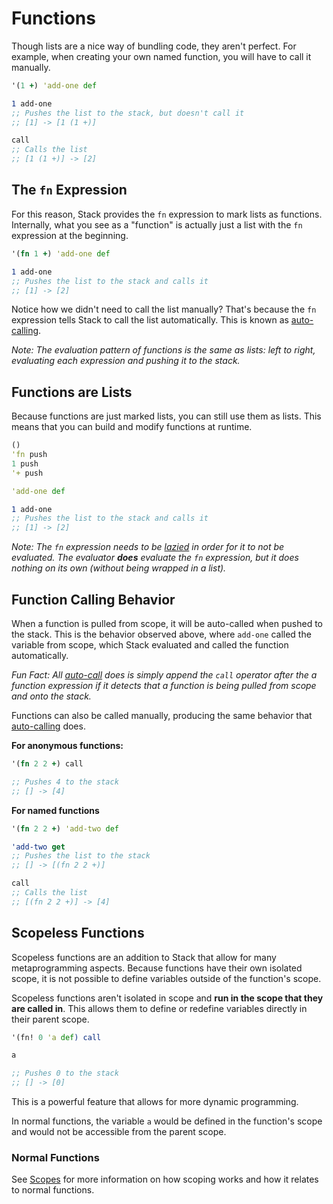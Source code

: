 # Functions

Though lists are a nice way of bundling code, they aren't perfect. For example, when creating your own named function, you will have to call it manually.

```clojure
'(1 +) 'add-one def

1 add-one
;; Pushes the list to the stack, but doesn't call it
;; [1] -> [1 (1 +)]

call
;; Calls the list
;; [1 (1 +)] -> [2]
```

## The `fn` Expression

For this reason, Stack provides the `fn` expression to mark lists as functions. Internally, what you see as a "function" is actually just a list with the `fn` expression at the beginning.

```clojure
'(fn 1 +) 'add-one def

1 add-one
;; Pushes the list to the stack and calls it
;; [1] -> [2]
```

Notice how we didn't need to call the list manually? That's because the `fn` expression tells Stack to call the list automatically. This is known as [auto-calling](/glossary.html#auto-calling).

*Note: The evaluation pattern of functions is the same as lists: left to right, evaluating each expression and pushing it to the stack.*

## Functions are Lists

Because functions are just marked lists, you can still use them as lists. This means that you can build and modify functions at runtime.

```clojure
()
'fn push
1 push
'+ push

'add-one def

1 add-one
;; Pushes the list to the stack and calls it
;; [1] -> [2]
```

*Note: The `fn` expression needs to be [lazied](/glossary.html#laziness) in order for it to not be evaluated. The evaluator **does** evaluate the `fn` expression, but it does nothing on its own (without being wrapped in a list).*

## Function Calling Behavior

When a function is pulled from scope, it will be auto-called when pushed to the stack. This is the behavior observed above, where `add-one` called the variable from scope, which Stack evaluated and called the function automatically.

*Fun Fact: All [auto-call](/glossary.html#auto-calling) does is simply append the `call` operator after the a function expression if it detects that a function is being pulled from scope and onto the stack.*

Functions can also be called manually, producing the same behavior that [auto-calling](/glossary.html#auto-calling) does.

**For anonymous functions:**
```clojure
'(fn 2 2 +) call

;; Pushes 4 to the stack
;; [] -> [4]
```

**For named functions**
```clojure
'(fn 2 2 +) 'add-two def

'add-two get
;; Pushes the list to the stack
;; [] -> [(fn 2 2 +)]

call
;; Calls the list
;; [(fn 2 2 +)] -> [4]
```

## Scopeless Functions

Scopeless functions are an addition to Stack that allow for many metaprogramming aspects. Because functions have their own isolated scope, it is not possible to define variables outside of the function's scope.

Scopeless functions aren't isolated in scope and **run in the scope that they are called in**. This allows them to define or redefine variables directly in their parent scope.

```clojure
'(fn! 0 'a def) call

a

;; Pushes 0 to the stack
;; [] -> [0]
```

This is a powerful feature that allows for more dynamic programming.

In normal functions, the variable `a` would be defined in the function's scope and would not be accessible from the parent scope.

### Normal Functions

See [Scopes](/introduction/scopes.html) for more information on how scoping works and how it relates to normal functions.